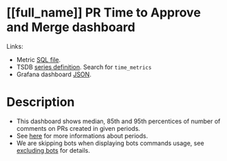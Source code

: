 <h1 id="kubernetes-dashboard">[[full_name]] PR Time to Approve and Merge dashboard</h1>
<p>Links:</p>
<ul>
<li>Metric <a href="https://github.com/cncf/devstats/blob/master/metrics/kubernetes/time_metrics.sql" target="_blank">SQL file</a>.</li>
<li>TSDB <a href="https://github.com/cncf/devstats/blob/master/metrics/kubernetes/metrics.yaml" target="_blank">series definition</a>. Search for <code>time_metrics</code></li>
<li>Grafana dashboard <a href="https://github.com/cncf/devstats/blob/master/grafana/dashboards/kubernetes/pr-time-to-approve-and-merge.json" target="_blank">JSON</a>.</li>
</ul>
<h1 id="description">Description</h1>
<ul>
<li>This dashboard shows median, 85th and 95th percentices of number of comments on PRs created in given periods.</li>
<li>See <a href="https://github.com/cncf/devstats/blob/master/docs/periods.md" target="_blank">here</a> for more informations about periods.</li>
<li>We are skipping bots when displaying bots commands usage, see <a href="https://github.com/cncf/devstats/blob/master/docs/excluding_bots.md" target="_blank">excluding bots</a> for details.</li>
</ul>
